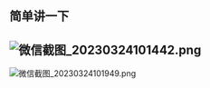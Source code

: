 <a name="sjnGU"></a>
## 简单讲一下
<a name="QSQTk"></a>
## ![微信截图_20230324101442.png](https://cdn.nlark.com/yuque/0/2023/png/26634545/1679624563183-16e0aca3-ee64-4d8e-bb6b-67c883664ac7.png#averageHue=%23352c2a&clientId=u7ae13ea2-a47c-4&from=ui&height=491&id=u44a56750&name=%E5%BE%AE%E4%BF%A1%E6%88%AA%E5%9B%BE_20230324101442.png&originHeight=919&originWidth=1549&originalType=binary&ratio=1.5&rotation=0&showTitle=false&size=199294&status=done&style=none&taskId=u42779d53-c0aa-4e6f-9c11-5c0c900d0db&title=&width=827.3333740234375)
![微信截图_20230324101949.png](https://cdn.nlark.com/yuque/0/2023/png/26634545/1679624811189-5d5e11fd-15c4-49dd-a199-c3185ee3ea77.png#averageHue=%233b2c2a&clientId=ufabbfe4b-572b-4&from=ui&id=uf591850a&name=%E5%BE%AE%E4%BF%A1%E6%88%AA%E5%9B%BE_20230324101949.png&originHeight=753&originWidth=1164&originalType=binary&ratio=1.5&rotation=0&showTitle=false&size=158607&status=done&style=none&taskId=u9ac2775c-26b1-4f0b-af6c-d7599d2775e&title=)
